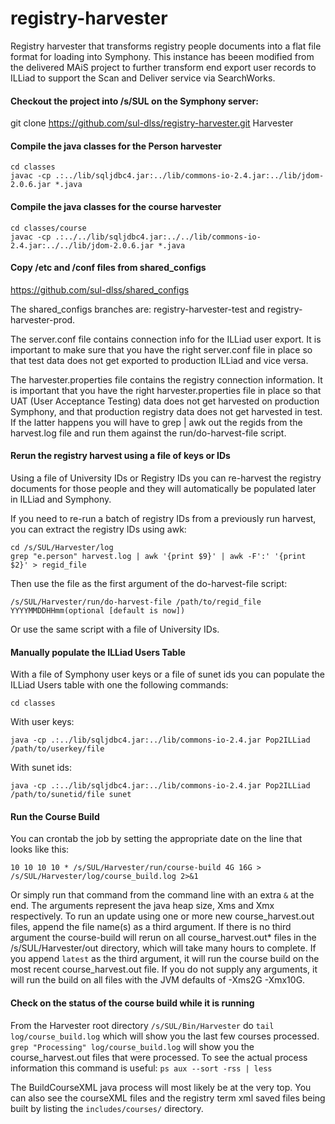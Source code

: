 # registry-harvester
Registry harvester that transforms registry people documents into a flat file format for loading into Symphony. This instance has beeen modified from the delivered MAiS project to further transform end export user records to ILLiad to support the Scan and Deliver service via SearchWorks.

#### Checkout the project into /s/SUL on the Symphony server:

git clone https://github.com/sul-dlss/registry-harvester.git Harvester

#### Compile the java classes for the Person harvester
```
cd classes
javac -cp .:../lib/sqljdbc4.jar:../lib/commons-io-2.4.jar:../lib/jdom-2.0.6.jar *.java
```

#### Compile the java classes for the course harvester
```
cd classes/course
javac -cp .:../../lib/sqljdbc4.jar:../../lib/commons-io-2.4.jar:../../lib/jdom-2.0.6.jar *.java
```

#### Copy /etc and /conf files from shared_configs

https://github.com/sul-dlss/shared_configs

The shared_configs branches are: registry-harvester-test and registry-harvester-prod.

The server.conf file contains connection info for the ILLiad user export. It is important to make sure that you have the right server.conf file in place so that test data does not get exported to production ILLiad and vice versa.

The harvester.properties file contains the registry connection information. It is important that you have the right harvester.properties file in place so that UAT (User Acceptance Testing) data does not get harvested on production Symphony, and that production registry data does not get harvested in test. If the latter happens you will have to grep | awk out the regids from the harvest.log file and run them against the run/do-harvest-file script.

#### Rerun the registry harvest using a file of keys or IDs

Using a file of University IDs or Registry IDs you can re-harvest the registry documents for those people and they will automatically be populated later in ILLiad and Symphony.

If you need to re-run a batch of registry IDs from a previously run harvest, you can extract the registry IDs using awk:
```
cd /s/SUL/Harvester/log
grep "e.person" harvest.log | awk '{print $9}' | awk -F':' '{print $2}' > regid_file
```
Then use the file as the first argument of the do-harvest-file script:
```
/s/SUL/Harvester/run/do-harvest-file /path/to/regid_file YYYYMMDDHHmm(optional [default is now])
```
Or use the same script with a file of University IDs.

#### Manually populate the ILLiad Users Table

With a file of Symphony user keys or a file of sunet ids you can populate the ILLiad Users table with one the following commands:
```
cd classes
```
With user keys:
```
java -cp .:../lib/sqljdbc4.jar:../lib/commons-io-2.4.jar Pop2ILLiad /path/to/userkey/file
```
With sunet ids:
```
java -cp .:../lib/sqljdbc4.jar:../lib/commons-io-2.4.jar Pop2ILLiad /path/to/sunetid/file sunet
```
#### Run the Course Build

You can crontab the job by setting the appropriate date on the line that looks like this:
```
10 10 10 10 * /s/SUL/Harvester/run/course-build 4G 16G > /s/SUL/Harvester/log/course_build.log 2>&1
```
Or simply run that command from the command line with an extra `&` at the end. The arguments represent the java heap size, Xms and Xmx respectively. To run an update using one or more new course_harvest.out files, append the file name(s) as a third argument. If there is no third argument the course-build will rerun on all course_harvest.out* files in the /s/SUL/Harvester/out directory, which will take many hours to complete. If you append `latest` as the third argument, it will run the course build on the most recent course_harvest.out file. If you do not supply any arguments, it will run the build on all files with the JVM defaults of -Xms2G -Xmx10G.

#### Check on the status of the course build while it is running

From the Harvester root directory `/s/SUL/Bin/Harvester` do `tail log/course_build.log` which will show you the last few courses processed. `grep "Processing" log/course_build.log` will show you the course_harvest.out files that were processed. To see the actual process information this command is useful: `ps aux --sort -rss | less`

The BuildCourseXML java process will most likely be at the very top. You can also see the courseXML files and the registry term xml saved files being built by listing the `includes/courses/` directory.
